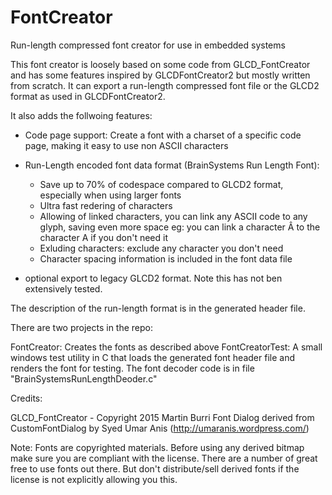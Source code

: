 # FontCreator
Run-length compressed font creator for use in embedded systems

This font creator is loosely based on some code from GLCD_FontCreator and has some features inspired by GLCDFontCreator2 but mostly written from scratch. It can export a run-length compressed font file or the GLCD2 format as used in GLCDFontCreator2.

It also adds the follwoing features:

- Code page support: Create a font with a charset of a specific code page, making it easy to use non ASCII characters
- Run-Length encoded font data format (BrainSystems Run Length Font):
  - Save up to 70% of codespace compared to GLCD2 format, especially when using larger fonts
  - Ultra fast redering of characters
  - Allowing of linked characters, you can link any ASCII code to any glyph, saving even more space eg: you can link a character Â to the character A if you don't need it
  - Exluding characters: exclude any character you don't need
  - Character spacing information is included in the font data file

- optional export to legacy  GLCD2 format. Note this has not ben extensively tested.


The description of the run-length format is in the generated header file.

There are two projects in the repo:

FontCreator: Creates the fonts as described above
FontCreatorTest: A small windows test utility in C that loads the generated font header file and renders the font for testing. The font decoder code is in file "BrainSystemsRunLengthDeoder.c"

Credits:

GLCD_FontCreator - Copyright 2015 Martin Burri
Font Dialog derived from CustomFontDialog by Syed Umar Anis (http://umaranis.wordpress.com/)

Note: Fonts are copyrighted materials. Before using any derived bitmap make sure you are compliant with the license. There are a number of great free to use fonts out there. But don't distribute/sell derived fonts if the license is not explicitly allowing you this.
